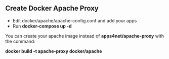 ## Create Docker Apache Proxy

* Edit docker/apache/apache-config.conf and add your apps
* Run **docker-compose up -d**



You can create your apache image instead of **apps4net/apache-proxy** with the command:

**docker build -t apache-proxy docker/apache**